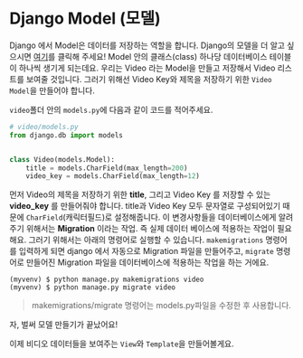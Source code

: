 # Django Model \(모델\)

Django 에서 Model은 데이터를 저장하는 역할을 합니다. Django의 모델을 더 알고 싶으시면 [여기](https://tutorial.djangogirls.org/ko/django_models/#django-모델)를 클릭해 주세요!  Model 안의 클래스\(class\) 하나당 데이터베이스 테이블이 하나씩 생기게 되는데요. 우리는 Video 라는 Model을 만들고 저장해서 Video 리스트를 보여줄 것입니다. 그러기 위해선 Video Key와 제목을 저장하기 위한 `Video Model`을 만들어야 합니다.

`video`폴더 안의 `models.py`에 다음과 같이 코드를 적어주세요.

```python
# video/models.py
from django.db import models


class Video(models.Model):
    title = models.CharField(max_length=200)
    video_key = models.CharField(max_length=12)
```

먼저 Video의 제목을 저장하기 위한 **title**, 그리고 Video Key 를 저장할 수 있는 **video\_key** 를 만들어줘야 합니다. title과 Video Key 모두 문자열로 구성되어있기 때문에 `CharField`\(캐릭터필드\)로 설정해줍니다. 이 변경사항들을 데이터베이스에게 알려주기 위해서는 **Migration** 이라는 작업. 즉 실제 데이터 베이스에 적용하는 작업이 필요해요. 그러기 위해서는 아래의 명령어로 실행할 수 있습니다. `makemigrations` 명령어를 입력하게 되면 django 에서 자동으로 Migration 파일을 만들어주고, `migrate` 명령어로 만들어진 Migration 파일을 데이터베이스에 적용하는 작업을 하는 거에요.

```
(myvenv) $ python manage.py makemigrations video
(myvenv) $ python manage.py migrate video
```

> makemigrations/migrate 명령어는 models.py파일을 수정한 후 사용합니다.

자, 벌써 모델 만들기가 끝났어요!

이제 비디오 데이터들을 보여주는 `View`와 `Template`을 만들어볼게요.

